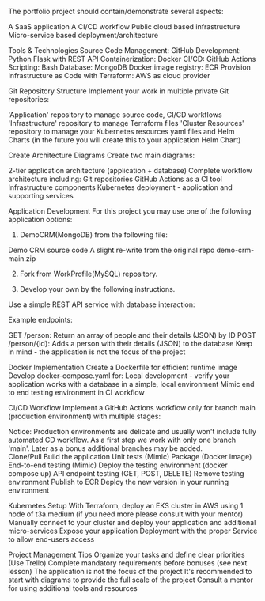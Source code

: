 The portfolio project should contain/demonstrate several aspects:

A SaaS application
A CI/CD workflow
Public cloud based infrastructure
Micro-service based deployment/architecture


Tools & Technologies
Source Code Management: GitHub
Development: Python Flask with REST API
Containerization: Docker
CI/CD: GitHub Actions
Scripting: Bash
Database: MongoDB
Docker image registry: ECR
Provision Infrastructure as Code with Terraform:
AWS as cloud provider


Git Repository Structure
Implement your work in multiple private Git repositories:

'Application' repository to manage source code, CI/CD workflows
'Infrastructure' repository to manage Terraform files
'Cluster Resources' repository to manage your Kubernetes resources yaml files and Helm Charts (in the future you will create this to your application Helm Chart)


Create Architecture Diagrams
Create two main diagrams:

2-tier application architecture (application + database)
Complete workflow architecture including:
Git repositories
GitHub Actions as a CI tool
Infrastructure components
Kubernetes deployment - application and supporting services


Application Development
For this project you may use one of the following application options:

1. DemoCRM(MongoDB) from the following file:



Demo CRM source code
A slight re-write from the original repo
demo-crm-main.zip


2. Fork from WorkProfile(MySQL) repository.

3. Develop your own by the following instructions.

Use a simple REST API service with database interaction:

Example endpoints:

GET /person: Return an array of people and their details (JSON) by ID
POST /person/{id}: Adds a person with their details (JSON) to the database
Keep in mind - the application is not the focus of the project

Docker Implementation
Create a Dockerfile for efficient runtime image
Develop docker-compose.yaml for:
Local development - verify your application works with a database in a simple, local environment
Mimic end to end testing environment in CI workflow


CI/CD Workflow
Implement a GitHub Actions workflow only for branch main (production environment) with multiple stages:

Notice: Production environments are delicate and usually won't include fully automated CD workflow.
As a first step we work with only one branch 'main'. Later as a bonus additional branches may be added.  
Clone/Pull
Build the application
Unit tests (Mimic)
Package (Docker image)
End-to-end testing (Mimic)
Deploy the testing environment (docker compose up)
API endpoint testing (GET, POST, DELETE)
Remove testing environment
Publish to ECR
Deploy the new version in your running environment


Kubernetes Setup
With Terraform, deploy an EKS cluster in AWS using 1 node of t3a.medium (if you need more please consult with your mentor)
Manually connect to your cluster and deploy your application and additional micro-services
Expose your application Deployment with the proper Service to allow end-users access



Project Management Tips
Organize your tasks and define clear priorities (Use Trello)
Complete mandatory requirements before bonuses (see next lesson)
The application is not the focus of the project
It's recommended to start with diagrams to provide the full scale of the project
Consult a mentor for using additional tools and resources

